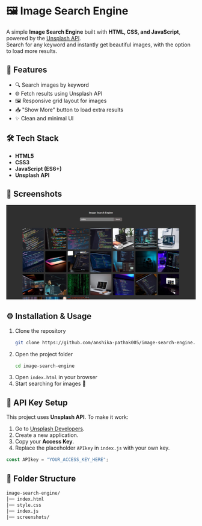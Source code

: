 # 🖼️ Image Search Engine

A simple **Image Search Engine** built with **HTML, CSS, and JavaScript**, powered by the [Unsplash API](https://unsplash.com/developers).  
Search for any keyword and instantly get beautiful images, with the option to load more results.

## 🚀 Features
- 🔍 Search images by keyword  
- 🌐 Fetch results using Unsplash API  
- 🖼️ Responsive grid layout for images  
- 📥 "Show More" button to load extra results  
- ✨ Clean and minimal UI  

## 🛠️ Tech Stack
- **HTML5**  
- **CSS3**  
- **JavaScript (ES6+)**  
- **Unsplash API**

## 📸 Screenshots

<p align="center">
  <img src="screenshots/IMG_20250916_203633_814.jpg" width="700" alt="Search Results" />
</p>

## ⚙️ Installation & Usage
1. Clone the repository  
   ```bash
   git clone https://github.com/anshika-pathak005/image-search-engine.git
   ```
2. Open the project folder
   ```bash
   cd image-search-engine
   ```
3. Open `index.html` in your browser
4. Start searching for images 🚀

## 🔑 API Key Setup

This project uses **Unsplash API**. To make it work:

1. Go to [Unsplash Developers](https://unsplash.com/developers).
2. Create a new application.
3. Copy your **Access Key**.
4. Replace the placeholder `APIkey` in `index.js` with your own key.
```js
const APIkey = "YOUR_ACCESS_KEY_HERE";
```

## 📂 Folder Structure

```
image-search-engine/
│── index.html
│── style.css
│── index.js
│── screenshots/
```

